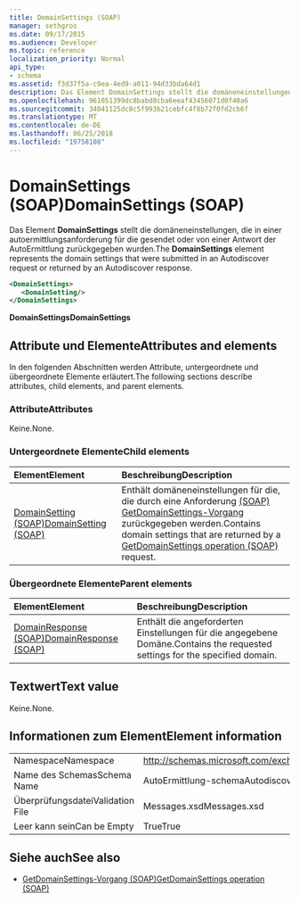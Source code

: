 ```yaml
---
title: DomainSettings (SOAP)
manager: sethgros
ms.date: 09/17/2015
ms.audience: Developer
ms.topic: reference
localization_priority: Normal
api_type:
- schema
ms.assetid: f3d37f5a-c9ea-4ed9-a011-94d33bda64d1
description: Das Element DomainSettings stellt die domäneneinstellungen, die in einer autoermittlungsanforderung für die gesendet oder von einer Antwort der AutoErmittlung zurückgegeben wurden.
ms.openlocfilehash: 961051399dc8babd8cba6eeaf43456071d0f40a6
ms.sourcegitcommit: 34041125dc8c5f993b21cebfc4f8b72f0fd2cb6f
ms.translationtype: MT
ms.contentlocale: de-DE
ms.lasthandoff: 06/25/2018
ms.locfileid: "19758108"
---
```

# <a name="domainsettings-soap"></a><span data-ttu-id="cdd1d-103">DomainSettings (SOAP)</span><span class="sxs-lookup"><span data-stu-id="cdd1d-103">DomainSettings (SOAP)</span></span>

<span data-ttu-id="cdd1d-104">Das Element **DomainSettings** stellt die domäneneinstellungen, die in einer autoermittlungsanforderung für die gesendet oder von einer Antwort der AutoErmittlung zurückgegeben wurden.</span><span class="sxs-lookup"><span data-stu-id="cdd1d-104">The **DomainSettings** element represents the domain settings that were submitted in an Autodiscover request or returned by an Autodiscover response.</span></span> 
  
```XML
<DomainSettings>
   <DomainSetting/>
</DomainSettings>
```

 <span data-ttu-id="cdd1d-105">**DomainSettings**</span><span class="sxs-lookup"><span data-stu-id="cdd1d-105">**DomainSettings**</span></span>
## <a name="attributes-and-elements"></a><span data-ttu-id="cdd1d-106">Attribute und Elemente</span><span class="sxs-lookup"><span data-stu-id="cdd1d-106">Attributes and elements</span></span>

<span data-ttu-id="cdd1d-107">In den folgenden Abschnitten werden Attribute, untergeordnete und übergeordnete Elemente erläutert.</span><span class="sxs-lookup"><span data-stu-id="cdd1d-107">The following sections describe attributes, child elements, and parent elements.</span></span>
  
### <a name="attributes"></a><span data-ttu-id="cdd1d-108">Attribute</span><span class="sxs-lookup"><span data-stu-id="cdd1d-108">Attributes</span></span>

<span data-ttu-id="cdd1d-109">Keine.</span><span class="sxs-lookup"><span data-stu-id="cdd1d-109">None.</span></span>
  
### <a name="child-elements"></a><span data-ttu-id="cdd1d-110">Untergeordnete Elemente</span><span class="sxs-lookup"><span data-stu-id="cdd1d-110">Child elements</span></span>

|<span data-ttu-id="cdd1d-111">**Element**</span><span class="sxs-lookup"><span data-stu-id="cdd1d-111">**Element**</span></span>|<span data-ttu-id="cdd1d-112">**Beschreibung**</span><span class="sxs-lookup"><span data-stu-id="cdd1d-112">**Description**</span></span>|
|:-----|:-----|
|[<span data-ttu-id="cdd1d-113">DomainSetting (SOAP)</span><span class="sxs-lookup"><span data-stu-id="cdd1d-113">DomainSetting (SOAP)</span></span>](domainsetting-soap.md) <br/> |<span data-ttu-id="cdd1d-114">Enthält domäneneinstellungen für die, die durch eine Anforderung [(SOAP) GetDomainSettings-Vorgang](getdomainsettings-operation-soap.md) zurückgegeben werden.</span><span class="sxs-lookup"><span data-stu-id="cdd1d-114">Contains domain settings that are returned by a [GetDomainSettings operation (SOAP)](getdomainsettings-operation-soap.md) request.</span></span>  <br/> |
   
### <a name="parent-elements"></a><span data-ttu-id="cdd1d-115">Übergeordnete Elemente</span><span class="sxs-lookup"><span data-stu-id="cdd1d-115">Parent elements</span></span>

|<span data-ttu-id="cdd1d-116">**Element**</span><span class="sxs-lookup"><span data-stu-id="cdd1d-116">**Element**</span></span>|<span data-ttu-id="cdd1d-117">**Beschreibung**</span><span class="sxs-lookup"><span data-stu-id="cdd1d-117">**Description**</span></span>|
|:-----|:-----|
|[<span data-ttu-id="cdd1d-118">DomainResponse (SOAP)</span><span class="sxs-lookup"><span data-stu-id="cdd1d-118">DomainResponse (SOAP)</span></span>](domainresponse-soap.md) <br/> |<span data-ttu-id="cdd1d-119">Enthält die angeforderten Einstellungen für die angegebene Domäne.</span><span class="sxs-lookup"><span data-stu-id="cdd1d-119">Contains the requested settings for the specified domain.</span></span>  <br/> |
   
## <a name="text-value"></a><span data-ttu-id="cdd1d-120">Textwert</span><span class="sxs-lookup"><span data-stu-id="cdd1d-120">Text value</span></span>

<span data-ttu-id="cdd1d-121">Keine.</span><span class="sxs-lookup"><span data-stu-id="cdd1d-121">None.</span></span>
  
## <a name="element-information"></a><span data-ttu-id="cdd1d-122">Informationen zum Element</span><span class="sxs-lookup"><span data-stu-id="cdd1d-122">Element information</span></span>

|||
|:-----|:-----|
|<span data-ttu-id="cdd1d-123">Namespace</span><span class="sxs-lookup"><span data-stu-id="cdd1d-123">Namespace</span></span>  <br/> |http://schemas.microsoft.com/exchange/2010/Autodiscover  <br/> |
|<span data-ttu-id="cdd1d-124">Name des Schemas</span><span class="sxs-lookup"><span data-stu-id="cdd1d-124">Schema Name</span></span>  <br/> |<span data-ttu-id="cdd1d-125">AutoErmittlung-schema</span><span class="sxs-lookup"><span data-stu-id="cdd1d-125">Autodiscover schema</span></span>  <br/> |
|<span data-ttu-id="cdd1d-126">Überprüfungsdatei</span><span class="sxs-lookup"><span data-stu-id="cdd1d-126">Validation File</span></span>  <br/> |<span data-ttu-id="cdd1d-127">Messages.xsd</span><span class="sxs-lookup"><span data-stu-id="cdd1d-127">Messages.xsd</span></span>  <br/> |
|<span data-ttu-id="cdd1d-128">Leer kann sein</span><span class="sxs-lookup"><span data-stu-id="cdd1d-128">Can be Empty</span></span>  <br/> |<span data-ttu-id="cdd1d-129">True</span><span class="sxs-lookup"><span data-stu-id="cdd1d-129">True</span></span>  <br/> |
   
## <a name="see-also"></a><span data-ttu-id="cdd1d-130">Siehe auch</span><span class="sxs-lookup"><span data-stu-id="cdd1d-130">See also</span></span>

- [<span data-ttu-id="cdd1d-131">GetDomainSettings-Vorgang (SOAP)</span><span class="sxs-lookup"><span data-stu-id="cdd1d-131">GetDomainSettings operation (SOAP)</span></span>](getdomainsettings-operation-soap.md)


